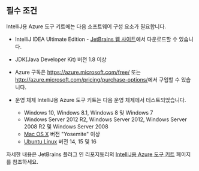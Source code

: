 ## <a name="prerequisites"></a>필수 조건
IntelliJ용 Azure 도구 키트에는 다음 소프트웨어 구성 요소가 필요합니다.

* IntelliJ IDEA Ultimate Edition - [JetBrains 웹 사이트](https://www.jetbrains.com/idea/download/)에서 다운로드할 수 있습니다.

* JDK(Java Developer Kit) 버전 1.8 이상

* Azure 구독은 <https://azure.microsoft.com/free/> 또는 <http://azure.microsoft.com/pricing/purchase-options/>에서 구입할 수 있습니다.

* 운영 체제 IntelliJ용 Azure 도구 키트는 다음 운영 체제에서 테스트되었습니다.
  
  * Windows 10, Windows 8.1, Windows 8 및 Windows 7
  * Windows Server 2012 R2, Windows Server 2012, Windows Server 2008 R2 및 Windows Server 2008
  * [Mac OS X](http://www.apple.com/osx) 버전 "Yosemite" 이상
  * [Ubuntu Linux](http://www.ubuntu.com) 버전 14, 15 및 16

자세한 내용은 JetBrains 플러그 인 리포지토리의 [IntelliJ용 Azure 도구 키트](https://plugins.jetbrains.com/plugin/8053) 페이지를 참조하세요.
